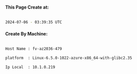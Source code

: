 
   
#### This Page Create at:

```bash

2024-07-06 - 03:39:35 UTC

```

#### Create By Machine:

```bash

Host Name : fv-az2036-479

platform  : Linux-6.5.0-1022-azure-x86_64-with-glibc2.35

Ip Local  : 10.1.0.219

```

